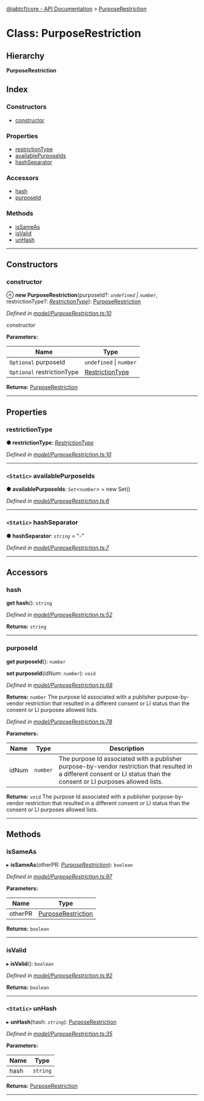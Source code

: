 [@iabtcf/core - API Documentation](../README.md) > [PurposeRestriction](../classes/purposerestriction.md)

# Class: PurposeRestriction

## Hierarchy

**PurposeRestriction**

## Index

### Constructors

* [constructor](purposerestriction.md#constructor)

### Properties

* [restrictionType](purposerestriction.md#restrictiontype)
* [availablePurposeIds](purposerestriction.md#availablepurposeids)
* [hashSeparator](purposerestriction.md#hashseparator)

### Accessors

* [hash](purposerestriction.md#hash)
* [purposeId](purposerestriction.md#purposeid)

### Methods

* [isSameAs](purposerestriction.md#issameas)
* [isValid](purposerestriction.md#isvalid)
* [unHash](purposerestriction.md#unhash)

---

## Constructors

<a id="constructor"></a>

###  constructor

⊕ **new PurposeRestriction**(purposeId?: *`undefined` \| `number`*, restrictionType?: *[RestrictionType](../enums/restrictiontype.md)*): [PurposeRestriction](purposerestriction.md)

*Defined in [model/PurposeRestriction.ts:10](https://github.com/chrispaterson/iabtcf-es/blob/9d52060/modules/core/src/model/PurposeRestriction.ts#L10)*

constructor

**Parameters:**

| Name | Type |
| ------ | ------ |
| `Optional` purposeId | `undefined` \| `number` |
| `Optional` restrictionType | [RestrictionType](../enums/restrictiontype.md) |

**Returns:** [PurposeRestriction](purposerestriction.md)

___

## Properties

<a id="restrictiontype"></a>

###  restrictionType

**● restrictionType**: *[RestrictionType](../enums/restrictiontype.md)*

*Defined in [model/PurposeRestriction.ts:10](https://github.com/chrispaterson/iabtcf-es/blob/9d52060/modules/core/src/model/PurposeRestriction.ts#L10)*

___
<a id="availablepurposeids"></a>

### `<Static>` availablePurposeIds

**● availablePurposeIds**: *`Set`<`number`>* =  new Set()

*Defined in [model/PurposeRestriction.ts:6](https://github.com/chrispaterson/iabtcf-es/blob/9d52060/modules/core/src/model/PurposeRestriction.ts#L6)*

___
<a id="hashseparator"></a>

### `<Static>` hashSeparator

**● hashSeparator**: *`string`* = "-"

*Defined in [model/PurposeRestriction.ts:7](https://github.com/chrispaterson/iabtcf-es/blob/9d52060/modules/core/src/model/PurposeRestriction.ts#L7)*

___

## Accessors

<a id="hash"></a>

###  hash

**get hash**(): `string`

*Defined in [model/PurposeRestriction.ts:52](https://github.com/chrispaterson/iabtcf-es/blob/9d52060/modules/core/src/model/PurposeRestriction.ts#L52)*

**Returns:** `string`

___
<a id="purposeid"></a>

###  purposeId

**get purposeId**(): `number`

**set purposeId**(idNum: *`number`*): `void`

*Defined in [model/PurposeRestriction.ts:68](https://github.com/chrispaterson/iabtcf-es/blob/9d52060/modules/core/src/model/PurposeRestriction.ts#L68)*

**Returns:** `number`
The purpose Id associated with a publisher purpose-by-vendor restriction that resulted in a different consent or LI status than the consent or LI purposes allowed lists.

*Defined in [model/PurposeRestriction.ts:78](https://github.com/chrispaterson/iabtcf-es/blob/9d52060/modules/core/src/model/PurposeRestriction.ts#L78)*

**Parameters:**

| Name | Type | Description |
| ------ | ------ | ------ |
| idNum | `number` |  The purpose Id associated with a publisher purpose-by-vendor restriction that resulted in a different consent or LI status than the consent or LI purposes allowed lists. |

**Returns:** `void`
The purpose Id associated with a publisher purpose-by-vendor restriction that resulted in a different consent or LI status than the consent or LI purposes allowed lists.

___

## Methods

<a id="issameas"></a>

###  isSameAs

▸ **isSameAs**(otherPR: *[PurposeRestriction](purposerestriction.md)*): `boolean`

*Defined in [model/PurposeRestriction.ts:97](https://github.com/chrispaterson/iabtcf-es/blob/9d52060/modules/core/src/model/PurposeRestriction.ts#L97)*

**Parameters:**

| Name | Type |
| ------ | ------ |
| otherPR | [PurposeRestriction](purposerestriction.md) |

**Returns:** `boolean`

___
<a id="isvalid"></a>

###  isValid

▸ **isValid**(): `boolean`

*Defined in [model/PurposeRestriction.ts:92](https://github.com/chrispaterson/iabtcf-es/blob/9d52060/modules/core/src/model/PurposeRestriction.ts#L92)*

**Returns:** `boolean`

___
<a id="unhash"></a>

### `<Static>` unHash

▸ **unHash**(hash: *`string`*): [PurposeRestriction](purposerestriction.md)

*Defined in [model/PurposeRestriction.ts:35](https://github.com/chrispaterson/iabtcf-es/blob/9d52060/modules/core/src/model/PurposeRestriction.ts#L35)*

**Parameters:**

| Name | Type |
| ------ | ------ |
| hash | `string` |

**Returns:** [PurposeRestriction](purposerestriction.md)

___

